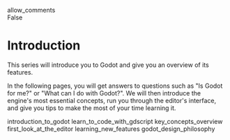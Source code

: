 allow\_comments  
False

# Introduction

This series will introduce you to Godot and give you an overview of its
features.

In the following pages, you will get answers to questions such as "Is
Godot for me?" or "What can I do with Godot?". We will then introduce
the engine's most essential concepts, run you through the editor's
interface, and give you tips to make the most of your time learning it.

introduction\_to\_godot learn\_to\_code\_with\_gdscript
key\_concepts\_overview first\_look\_at\_the\_editor
learning\_new\_features godot\_design\_philosophy
